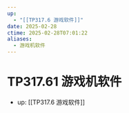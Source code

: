 ```yaml
---
up:
  - "[[TP317.6 游戏软件]]"
date: 2025-02-28
ctime: 2025-02-28T07:01:22
aliases:
  - 游戏机软件
---
```


# TP317.61 游戏机软件

- up: [[TP317.6 游戏软件]]
